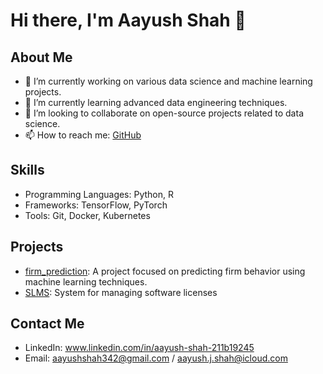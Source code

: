 # Hi there, I'm Aayush Shah 👋


## About Me
- 🔭 I’m currently working on various data science and machine learning projects.
- 🌱 I’m currently learning advanced data engineering techniques.
- 👯 I’m looking to collaborate on open-source projects related to data science.
- 📫 How to reach me: [GitHub](https://github.com/Aayush01055)

## Skills
- Programming Languages: Python, R
- Frameworks: TensorFlow, PyTorch
- Tools: Git, Docker, Kubernetes

## Projects
- [firm_prediction](https://github.com/Aayush01055/firm_prediction): A project focused on predicting firm behavior using machine learning techniques.
- [SLMS](https://github.com/Aayush01055/Software-License-Management-System): System for managing software licenses

## Contact Me
- LinkedIn: www.linkedin.com/in/aayush-shah-211b19245
- Email: aayushshah342@gmail.com / aayush.j.shah@icloud.com
